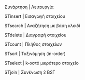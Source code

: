 Συνάρτηση | Λειτουργία

STinsert | Εισαγωγή στοιχείου

STsearch | Αναζήτηση με βάση κλειδί

STdelete | Διαγραφή στοιχείου

STcount | Πλήθος στοιχείων

STsort | Ταξινόμηση (in-order)

STselect | k-οστό μικρότερο στοιχείο

STjoin | Συνένωση 2 BST